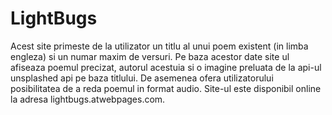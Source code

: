 # LightBugs
Acest site primeste de la utilizator un titlu al unui poem existent (in limba engleza) si un numar maxim de versuri. Pe baza acestor date site ul afiseaza poemul precizat, autorul acestuia si o imagine preluata de la api-ul unsplashed api pe baza titlului. De asemenea ofera utilizatorului posibilitatea de a reda poemul in format audio. Site-ul este disponibil online la adresa lightbugs.atwebpages.com.
